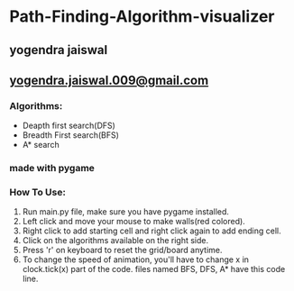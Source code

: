 # Path-Finding-Algorithm-visualizer
## yogendra jaiswal 
## yogendra.jaiswal.009@gmail.com

### Algorithms:
+ Deapth first search(DFS)
+ Breadth First search(BFS)
+ A* search

### made with pygame

### How To Use:
1. Run main.py file, make sure you have pygame installed.
2. Left click and move your mouse to make walls(red colored).
3. Right click to add starting cell and right click again to add ending cell.
4. Click on the algorithms available on the right side.
5. Press 'r' on keyboard to reset the grid/board anytime.
6. To change the speed of animation, you'll have to change x in clock.tick(x) part of 
the code. files named BFS, DFS, A* have this code line. 
